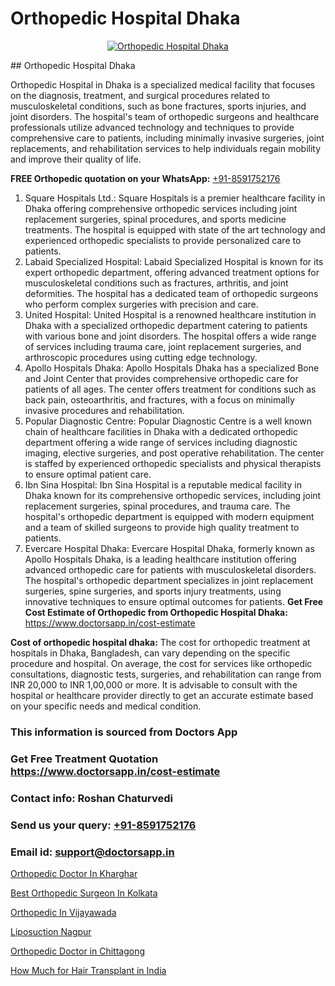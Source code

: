 # Orthopedic Hospital Dhaka

<p align="center">
  <a href="https://doctorsapp.in">
    <img src="https://i.ibb.co/wJkg4Bm/dqcasdqwed.png" alt="Orthopedic Hospital Dhaka">
  </a>
</p>
## Orthopedic Hospital Dhaka

Orthopedic Hospital in Dhaka is a specialized medical facility that focuses on the diagnosis, treatment, and surgical procedures related to musculoskeletal conditions, such as bone fractures, sports injuries, and joint disorders. The hospital's team of orthopedic surgeons and healthcare professionals utilize advanced technology and techniques to provide comprehensive care to patients, including minimally invasive surgeries, joint replacements, and rehabilitation services to help individuals regain mobility and improve their quality of life.

**FREE Orthopedic quotation on your WhatsApp:**  [+91-8591752176](https://api.whatsapp.com/send?phone=8591752176)

1)  Square Hospitals Ltd.: Square Hospitals is a premier healthcare facility in Dhaka offering comprehensive orthopedic services including joint replacement surgeries, spinal procedures, and sports medicine treatments. The hospital is equipped with state of the art technology and experienced orthopedic specialists to provide personalized care to patients.
2) Labaid Specialized Hospital: Labaid Specialized Hospital is known for its expert orthopedic department, offering advanced treatment options for musculoskeletal conditions such as fractures, arthritis, and joint deformities. The hospital has a dedicated team of orthopedic surgeons who perform complex surgeries with precision and care.
3) United Hospital: United Hospital is a renowned healthcare institution in Dhaka with a specialized orthopedic department catering to patients with various bone and joint disorders. The hospital offers a wide range of services including trauma care, joint replacement surgeries, and arthroscopic procedures using cutting edge technology.
4) Apollo Hospitals Dhaka: Apollo Hospitals Dhaka has a specialized Bone and Joint Center that provides comprehensive orthopedic care for patients of all ages. The center offers treatment for conditions such as back pain, osteoarthritis, and fractures, with a focus on minimally invasive procedures and rehabilitation.
5) Popular Diagnostic Centre: Popular Diagnostic Centre is a well known chain of healthcare facilities in Dhaka with a dedicated orthopedic department offering a wide range of services including diagnostic imaging, elective surgeries, and post operative rehabilitation. The center is staffed by experienced orthopedic specialists and physical therapists to ensure optimal patient care.
6) Ibn Sina Hospital: Ibn Sina Hospital is a reputable medical facility in Dhaka known for its comprehensive orthopedic services, including joint replacement surgeries, spinal procedures, and trauma care. The hospital's orthopedic department is equipped with modern equipment and a team of skilled surgeons to provide high quality treatment to patients.
7) Evercare Hospital Dhaka: Evercare Hospital Dhaka, formerly known as Apollo Hospitals Dhaka, is a leading healthcare institution offering advanced orthopedic care for patients with musculoskeletal disorders. The hospital's orthopedic department specializes in joint replacement surgeries, spine surgeries, and sports injury treatments, using innovative techniques to ensure optimal outcomes for patients.
**Get Free Cost Estimate of Orthopedic from Orthopedic Hospital Dhaka:** https://www.doctorsapp.in/cost-estimate

**Cost of orthopedic hospital dhaka:**
The cost for orthopedic treatment at hospitals in Dhaka, Bangladesh, can vary depending on the specific procedure and hospital. On average, the cost for services like orthopedic consultations, diagnostic tests, surgeries, and rehabilitation can range from INR 20,000 to INR 1,00,000 or more. It is advisable to consult with the hospital or healthcare provider directly to get an accurate estimate based on your specific needs and medical condition.

### This information is sourced from Doctors App 
### Get Free Treatment Quotation https://www.doctorsapp.in/cost-estimate
### Contact info: Roshan Chaturvedi 
### Send us your query: [+91-8591752176](https://api.whatsapp.com/send?phone=8591752176) 
### Email id: support@doctorsapp.in

[Orthopedic Doctor In Kharghar](https://www.linkedin.com/pulse/orthopedic-doctor-kharghar-doctorsappin-d4qtc?trackingId=0MABeXFsXGTpiHVBSN8T5Q%3D%3D&lipi=urn%3Ali%3Apage%3Ad_flagship3_company_admin%3BcTUR6naWQkWjeA%2BR15noZQ%3D%3D)

[Best Orthopedic Surgeon In Kolkata](https://www.linkedin.com/pulse/best-orthopedic-surgeon-kolkata-doctorsapp-united-arab-emirates-3hpee?trackingId=vSg%2BrcX2M2Pe9M%2FOBjvCOg%3D%3D&lipi=urn%3Ali%3Apage%3Ad_flagship3_company_admin%3BSXrbBuk4SwWZ8nIcZ2zSvw%3D%3D)

[Orthopedic In Vijayawada](https://medium.com/@kushalrao10/orthopedic-in-vijayawada-bd93abe283f4)

[Liposuction Nagpur](https://medium.com/@kushalrao10/liposuction-nagpur-2daf8a025872)

[Orthopedic Doctor in Chittagong](https://doctors-apps.github.io/doctorsapp/orthopedic-doctor-in-chittagong)

[How Much for Hair Transplant in India](https://doctors-apps.github.io/doctorsapp/how-much-for-hair-transplant-in-india)

